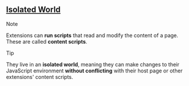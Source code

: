 ## [Isolated World](https://developer.chrome.com/docs/extensions/develop/concepts/content-scripts#isolated_world)

> [!NOTE]
> Extensions can **run scripts** that read and modify the content of a page. These are called **content scripts**. 

> [!TIP]
> They live in an **isolated world**, meaning they can make changes to their JavaScript environment **without conflicting** with their host page or other extensions' content scripts.
